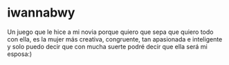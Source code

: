 # iwannabwy
Un juego que le hice a mi novia porque quiero que sepa que quiero todo con ella, es la mujer más creativa, congruente, tan apasionada e inteligente y solo puedo decir que con mucha suerte podré decir que ella será mi esposa:)
